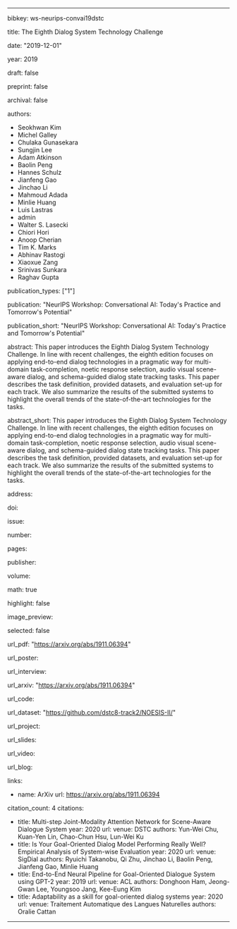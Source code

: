 ---

bibkey: ws-neurips-convai19dstc

title: The Eighth Dialog System Technology Challenge

date: "2019-12-01"

year: 2019

draft: false

preprint: false

archival: false

authors: 
- Seokhwan Kim
- Michel Galley
- Chulaka Gunasekara
- Sungjin Lee
- Adam Atkinson
- Baolin Peng
- Hannes Schulz
- Jianfeng Gao
- Jinchao Li
- Mahmoud Adada
- Minlie Huang
- Luis Lastras
- admin
- Walter S. Lasecki
- Chiori Hori
- Anoop Cherian
- Tim K. Marks
- Abhinav Rastogi
- Xiaoxue Zang
- Srinivas Sunkara
- Raghav Gupta

publication_types: ["1"]

publication: "NeurIPS Workshop: Conversational AI: Today's Practice and Tomorrow's Potential"

publication_short: "NeurIPS Workshop: Conversational AI: Today's Practice and Tomorrow's Potential"

abstract: This paper introduces the Eighth Dialog System Technology Challenge. In line with recent challenges, the eighth edition focuses on applying end-to-end dialog technologies in a pragmatic way for multi-domain task-completion, noetic response selection, audio visual scene-aware dialog, and schema-guided dialog state tracking tasks. This paper describes the task definition, provided datasets, and evaluation set-up for each track. We also summarize the results of the submitted systems to highlight the overall trends of the state-of-the-art technologies for the tasks.

abstract_short: This paper introduces the Eighth Dialog System Technology Challenge. In line with recent challenges, the eighth edition focuses on applying end-to-end dialog technologies in a pragmatic way for multi-domain task-completion, noetic response selection, audio visual scene-aware dialog, and schema-guided dialog state tracking tasks. This paper describes the task definition, provided datasets, and evaluation set-up for each track. We also summarize the results of the submitted systems to highlight the overall trends of the state-of-the-art technologies for the tasks.

address: 

doi: 

issue: 

number: 

pages: 

publisher: 

volume: 

math: true

highlight: false

image_preview: 

selected: false

url_pdf: "https://arxiv.org/abs/1911.06394"

url_poster: 

url_interview: 

url_arxiv: "https://arxiv.org/abs/1911.06394"

url_code: 

url_dataset: "https://github.com/dstc8-track2/NOESIS-II/"

url_project: 

url_slides: 

url_video: 

url_blog: 

links: 
- name: ArXiv
  url: https://arxiv.org/abs/1911.06394

citation_count: 4
citations:
- title: Multi-step Joint-Modality Attention Network for Scene-Aware Dialogue System
  year: 2020
  url: 
  venue: DSTC
  authors: Yun-Wei Chu, Kuan-Yen Lin, Chao-Chun Hsu, Lun-Wei Ku
- title: Is Your Goal-Oriented Dialog Model Performing Really Well? Empirical Analysis of System-wise Evaluation
  year: 2020
  url: 
  venue: SigDial
  authors: Ryuichi Takanobu, Qi Zhu, Jinchao Li, Baolin Peng, Jianfeng Gao, Minlie Huang
- title: End-to-End Neural Pipeline for Goal-Oriented Dialogue System using GPT-2
  year: 2019
  url: 
  venue: ACL
  authors: Donghoon Ham, Jeong-Gwan Lee, Youngsoo Jang, Kee-Eung Kim
- title: Adaptability as a skill for goal-oriented dialog systems
  year: 2020
  url: 
  venue: Traitement Automatique des Langues Naturelles
  authors: Oralie Cattan


---
